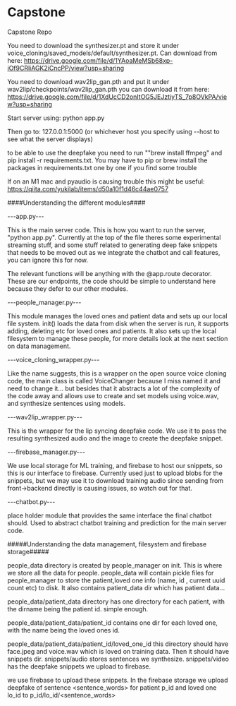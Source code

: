 # Capstone
Capstone Repo

You need to download the synthesizer.pt and store it under voice_cloning/saved_models/default/synthesizer.pt. Can download from here: https://drive.google.com/file/d/1YAoaMeMSb68xp-iOf9CRliAGK2iCncPP/view?usp=sharing


You need to download wav2lip_gan.pth and put it under wav2lip/checkpoints/wav2lip_gan.pth you can download it from here: https://drive.google.com/file/d/1XdUcCD2onItOG5JEJztiyTS_7p8OVkPA/view?usp=sharing

Start server using: python app.py

Then go to: 127.0.0.1:5000 (or whichever host you specify using --host to see what the server displays)

to be able to use the deepfake you need to run ""brew install ffmpeg" and pip install -r requirements.txt. You may have to pip or brew install the packages in requirements.txt one by one if you find some trouble

If on an M1 mac and pyaudio is causing trouble this might be useful: https://qiita.com/yukilab/items/d50a10f1d46c44ae0757

####Understanding the different modules####

---app.py---

This is the main server code. This is how you want to run the server, "python app.py". Currently at the top of the file theres some experimental streaming stuff, and some stuff related to generating deep fake snippets that needs to be moved out as we integrate the chatbot and call features, you can ignore this for now.

The relevant functions will be anything with the @app.route decorator. These are our endpoints, the code should be simple to understand here because they defer to our other modules.

---people_manager.py---

This module manages the loved ones and patient data and sets up our local file system. init() loads the data from disk when the server is run, it supports adding, deleting etc for loved ones and patients. It also sets up the local filesystem to manage these people, for more details look at the next section on data management.

---voice_cloning_wrapper.py---

Like the name suggests, this is a wrapper on the open source voice cloning code, the main class is called VoiceChanger because I miss named it and need to change it... but besides that it abstracts a lot of the complexity of the code away and allows use to create and set models using voice.wav, and synthesize sentences using models.

---wav2lip_wrapper.py---

This is the wrapper for the lip syncing deepfake code. We use it to pass the resulting synthesized audio and the image to create the deepfake snippet.

---firebase_manager.py---

We use local storage for ML training, and firebase to host our snippets, so this is our interface to firebase. Currently used just to upload blobs for the snippets, but we may use it to download training audio since sending from front->backend directly is causing issues, so watch out for that.


---chatbot.py---

place holder module that provides the same interface the final chatbot should. Used to abstract chatbot training and prediction for the main server code.

#####Understanding the data management, filesystem and firebase storage#####

people_data directory is created by people_manager on init. This is where we store all the data for people. people_data will contain pickle files for people_manager to store the patient,loved one info (name, id , current uuid count etc) to disk. It also contains patient_data dir which has patient data...

people_data/patient_data directory has one directory for each patient, with the dirname being the patient id. simple enough.

people_data/patient_data/patient_id contains one dir for each loved one, with the name being the loved ones id.

people_data/patient_data/patient_id/loved_one_id this directory should have face.jpeg and voice.wav which is loved on training data. Then it should have snippets dir. snippets/audio stores sentences we synthesize. snippets/video has the deepfake snippets we upload to firebase.

we use firebase to upload these snippets. In the firebase storage we upload deepfake of sentence <sentence_words> for patient p_id and loved one lo_id to p_id/lo_id/<sentence_words>
